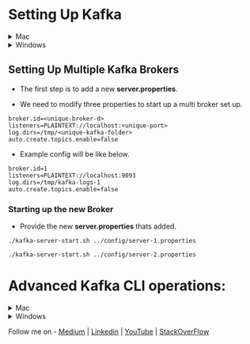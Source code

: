 # Setting Up Kafka

<details><summary>Mac</summary>
<p>

- Make sure you are navigated inside the bin directory.

## Start Zookeeper and Kafka Broker

-   Start up the Zookeeper.

```
./zookeeper-server-start.sh ../config/zookeeper.properties
```

- Add the below properties in the server.properties

```properties
listeners=PLAINTEXT://localhost:9092
auto.create.topics.enable=false
```

-   Start up the Kafka Broker

```
./kafka-server-start.sh ../config/server.properties
```

## How to create a topic ?

```
./kafka-topics.sh --create --topic test-topic -zookeeper localhost:2181 --replication-factor 1 --partitions 4
```

## How to instantiate a Console Producer?

### Without Key

```
./kafka-console-producer.sh --broker-list localhost:9092 --topic test-topic
```

### With Key

```
./kafka-console-producer.sh --broker-list localhost:9092 --topic test-topic --property "key.separator=-" --property "parse.key=true"
```

## How to instantiate a Console Consumer?

### Without Key

```
./kafka-console-consumer.sh --bootstrap-server localhost:9092 --topic test-topic --from-beginning
```

### With Key

```
./kafka-console-consumer.sh --bootstrap-server localhost:9092 --topic test-topic --from-beginning -property "key.separator= - " --property "print.key=true"
```

### With Consumer Group

```
./kafka-console-consumer.sh --bootstrap-server localhost:9092 --topic test-topic --group <group-name>
```
</p>

</details>

<details><summary>Windows</summary>
<p>

- Make sure you are inside the **bin/windows** directory.

## Start Zookeeper and Kafka Broker

-   Start up the Zookeeper.

```
zookeeper-server-start.bat ..\..\config\zookeeper.properties
```

-   Start up the Kafka Broker.

```
kafka-server-start.bat ..\..\config\server.properties
```

## How to create a topic ?

```
kafka-topics.bat --create --topic test-topic -zookeeper localhost:2181 --replication-factor 1 --partitions 4
```

## How to instantiate a Console Producer?

### Without Key

```
kafka-console-producer.bat --broker-list localhost:9092 --topic test-topic
```

### With Key

```
kafka-console-producer.bat --broker-list localhost:9092 --topic test-topic --property "key.separator=-" --property "parse.key=true"
```

## How to instantiate a Console Consumer?

### Without Key

```
kafka-console-consumer.bat --bootstrap-server localhost:9092 --topic test-topic --from-beginning
```

### With Key

```
kafka-console-consumer.bat --bootstrap-server localhost:9092 --topic test-topic --from-beginning -property "key.separator= - " --property "print.key=true"
```

### With Consumer Group

```
kafka-console-consumer.bat --bootstrap-server localhost:9092 --topic test-topic --group <group-name>
```
</p>

</details>

## Setting Up Multiple Kafka Brokers

- The first step is to add a new **server.properties**.

- We need to modify three properties to start up a multi broker set up.

```properties
broker.id=<unique-broker-d>
listeners=PLAINTEXT://localhost:<unique-port>
log.dirs=/tmp/<unique-kafka-folder>
auto.create.topics.enable=false
```

- Example config will be like below.

```properties
broker.id=1
listeners=PLAINTEXT://localhost:9093
log.dirs=/tmp/kafka-logs-1
auto.create.topics.enable=false
```

### Starting up the new Broker

- Provide the new **server.properties** thats added.

```
./kafka-server-start.sh ../config/server-1.properties
```

```
./kafka-server-start.sh ../config/server-2.properties
```

# Advanced Kafka CLI operations:

<details><summary>Mac</summary>
<p>

## List the topics in a cluster

```
./kafka-topics.sh --zookeeper localhost:2181 --list
```

## Describe topic

- The below command can be used to describe all the topics.

```
./kafka-topics.sh --zookeeper localhost:2181 --describe
```

- The below command can be used to describe a specific topic.

```
./kafka-topics.sh --zookeeper localhost:2181 --describe --topic <topic-name>
```

## Alter the min insync replica
```
./kafka-topics.sh --alter --zookeeper localhost:2181 --topic library-events --config min.insync.replicas=2
```

## Delete a topic

```
./kafka-topics.sh --zookeeper localhost:2181 --delete --topic test-topic
```
## How to view consumer groups

```
./kafka-consumer-groups.sh --bootstrap-server localhost:9092 --list
```

### Consumer Groups and their Offset

```
./kafka-consumer-groups.sh --bootstrap-server localhost:9092 --describe --group console-consumer-27773
```

## Viewing the Commit Log

```
./kafka-run-class.sh kafka.tools.DumpLogSegments --deep-iteration --files /tmp/kafka-logs/test-topic-0/00000000000000000000.log
```

## Setting the Minimum Insync Replica

```
./kafka-configs.sh --alter --zookeeper localhost:2181 --entity-type topics --entity-name test-topic --add-config min.insync.replicas=2
```
</p>
</details>


<details><summary>Windows</summary>
<p>

- Make sure you are inside the **bin/windows** directory.

## List the topics in a cluster

```
kafka-topics.bat --zookeeper localhost:2181 --list
```

## Describe topic

- The below command can be used to describe all the topics.

```
kafka-topics.bat --zookeeper localhost:2181 --describe
```

- The below command can be used to describe a specific topic.

```
kafka-topics.bat --zookeeper localhost:2181 --describe --topic <topic-name>
```

## Alter the min insync replica
```
kafka-topics.bat --alter --zookeeper localhost:2181 --topic library-events --config min.insync.replicas=2
```


## Delete a topic

```
kafka-topics.bat --zookeeper localhost:2181 --delete --topic <topic-name>
```


## How to view consumer groups

```
kafka-consumer-groups.bat --bootstrap-server localhost:9092 --list
```

### Consumer Groups and their Offset

```
kafka-consumer-groups.bat --bootstrap-server localhost:9092 --describe --group console-consumer-27773
```

## Viewing the Commit Log

```
kafka-run-class.bat kafka.tools.DumpLogSegments --deep-iteration --files /tmp/kafka-logs/test-topic-0/00000000000000000000.log
```
</p>
</details>

Follow me on - [Medium](https://saurabhshcs.medium.com) | [Linkedin](https://www.linkedin.com/in/saurabhshcs/) | [YouTube](https://www.youtube.com/channel/UCSQqjPw7_tfx1Ie4yYHbcxQ?pbjreload=102) | [StackOverFlow](https://stackoverflow.com/users/10719720/saurabhshcs?tab=profile)


